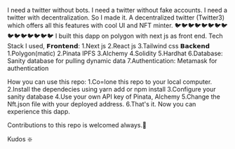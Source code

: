 I need a twitter without bots. I need a twitter without fake accounts. I need a twitter with decentralization.
So I made it. A decentralized twitter (Twitter3) which offers all this features with cool UI and NFT minter.
🐦🐦🐦🐦🐦🐦🐦🐦🐦🐦🐦🐦🐦🐦🐦
I built this dapp on polygon with next js as front end. Tech Stack I used,
𝗙𝗿𝗼𝗻𝘁𝗲𝗻𝗱:
1.Next js
2.React js
3.Tailwind css
𝗕𝗮𝗰𝗸𝗲𝗻𝗱
1.Polygon(matic)
2.Pinata IPFS
3.Alchemy
4.Solidity
5.Hardhat
6.Database:
Sanity database for pulling dynamic data
7.Authentication:
Metamask for authentication

How you can use this repo:
1.Co=lone this repo to your local computer.
2.Install the dependecies using yarn add or npm install
3.Configure your sanity database
4.Use your own API key of Pinata, Alchemy 
5.Change the Nft.json file with your deployed address.
6.That's it. Now you can experience this dapp.

Contributions to this repo is welcomed always.💪

Kudos ❇️